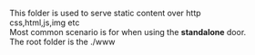 This folder is used to serve static content over http  
css,html,js,img etc  
Most common scenario is for when using the **standalone** door.  
The root folder is the ./www